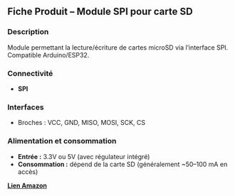 ##  Fiche Produit – **Module SPI pour carte SD**

### Description

Module permettant la lecture/écriture de cartes microSD via l’interface SPI. Compatible Arduino/ESP32.

### Connectivité

* **SPI**

### Interfaces

* Broches : VCC, GND, MISO, MOSI, SCK, CS

### Alimentation et consommation

* **Entrée :** 3.3V ou 5V (avec régulateur intégré)
* **Consommation :** dépend de la carte SD (généralement \~50–100 mA en accès)

[**Lien Amazon**](https://www.amazon.fr/gp/product/B077MCQS9P/ref=ox_sc_act_title_2?smid=A1X7QLRQH87QA3&psc=1)
